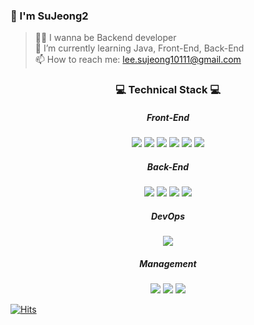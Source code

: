 ### :wave: I'm SuJeong2
> 👨‍💻 I wanna be Backend developer  
> 🌱 I’m currently learning Java, Front-End, Back-End  
> 📫 How to reach me: lee.sujeong10111@gmail.com  

<!-- ![Top Langs](https://github-readme-stats.vercel.app/api/top-langs/?username=SuJeong2) -->
  
<h3 align="center"><b>💻 Technical Stack 💻</b></h3>
<h5 align="center"> Front-End </h5>
<p align="center">
<img src = "https://img.shields.io/badge/-HTML5-E34F26?style=flat&logo=html5&logoColor=white">   
<img src = "https://img.shields.io/badge/-CSS3-1572B6?style=flat&logo=css3&logoColor=white">   
<img src="https://img.shields.io/badge/-Bootstrap-563D7C?style=flat&logo=bootstrap&logoColor=white">   
<img src="https://img.shields.io/badge/-JavaScript-eed718?style=flat&logo=javascript&logoColor=ffffff">   
<img src="http://img.shields.io/badge/-Vue.js-008080?style=flat&logo=Vue.js&logoColor=white">      
<img src="http://img.shields.io/badge/-VS%20Code-007ACC?style=flat&logo=visual%20studio%20code&logoColor=white">     
</p>

<h5 align="center"> Back-End </h5>
<p align="center">
<img src="http://img.shields.io/badge/-Java-F89820?style=flat&logo=java&logoColor=white">    
<img src="http://img.shields.io/badge/-Spring-288C28?style=flat&logo=Spring&logoColor=white">    
<img src="http://img.shields.io/badge/-STS-389561?style=flat&logo=SpringTool&logoColor=white">   
<img src="https://img.shields.io/badge/-MySQL-739BE1?style=flat&logo=mysql&logoColor=FFFFFF">     
</p>

<h5 align="center"> DevOps </h5>
<p align="center">   
<img src="https://img.shields.io/badge/Amazon AWS-232F3E?style=flat-square&logo=Amazon%20AWS&logoColor=white"/></a>
</p>

<h5 align="center"> Management </h5>
<p align="center">  
  <img src="http://img.shields.io/badge/-jira-0078FF?style=flat&logo=jira&logoColor=FFFFFF">     <img src="http://img.shields.io/badge/-Git-F1502F?style=flat&logo=git&logoColor=FFFFFF">    <img src="http://img.shields.io/badge/-Github-000000?style=flat&logo=github&logoColor=FFFFFF">    
</p>

<!-- 방문자수-->
[![Hits](https://hits.seeyoufarm.com/api/count/incr/badge.svg?url=https%3A%2F%2Fgithub.com%2FSuJeong2&count_bg=%2379C83D&title_bg=%23555555&icon=&icon_color=%23E7E7E7&title=hits&edge_flat=false)](https://hits.seeyoufarm.com)

<!--
//백준
<img align='right' src="http://mazassumnida.wtf/api/v2/generate_badge?boj=lee_sujeong">

//stats 표시
[![Anurag's github stats](https://github-readme-stats.vercel.app/api?username=SuJeong2)](https://github.com/SuJeong2/github-readme-stats)

**SuJeong2/SuJeong2** is a ✨ _special_ ✨ repository because its `README.md` (this file) appears on your GitHub profile.

Here are some ideas to get you started:

- 🔭 I’m currently working on ...
- 🌱 I’m currently learning ...
- 👯 I’m looking to collaborate on ...
- 🤔 I’m looking for help with ...
- 💬 Ask me about ...
- 📫 How to reach me: ...
- 😄 Pronouns: ...
- ⚡ Fun fact: ...

//동적으로 생성되는 Github 사용량 통계
//https://github.com/anuraghazra/github-readme-stats/blob/master/docs/readme_kr.md
[![Anurag's GitHub stats](https://github-readme-stats.vercel.app/api?username=SuJeong2)](https://github.com/anuraghazra/github-readme-stats)
-->
